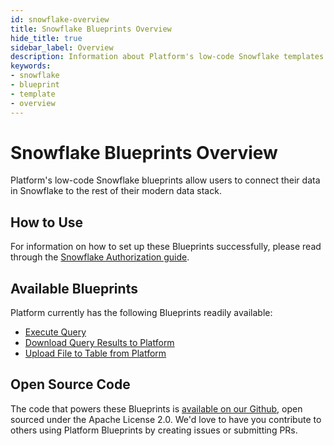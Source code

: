 ```yaml
---
id: snowflake-overview
title: Snowflake Blueprints Overview
hide_title: true
sidebar_label: Overview
description: Information about Platform's low-code Snowflake templates.
keywords:
- snowflake
- blueprint
- template
- overview
---
```


# Snowflake Blueprints Overview

Platform's low-code Snowflake blueprints allow users to connect their data in Snowflake to the rest of their modern data stack.


## How to Use
For information on how to set up these Blueprints successfully, please read through the [Snowflake Authorization guide](snowflake-authorization.md).


## Available Blueprints
Platform currently has the following Blueprints readily available:

- [Execute Query](snowflake-execute-query.md)
- [Download Query Results to Platform](snowflake-store-query-results-as-csv.md)
- [Upload File to Table from Platform](snowflake-upload-csv-to-table.md)

## Open Source Code
The code that powers these Blueprints is [available on our Github](https://github.com/shipyardapp/shipyard-blueprints/tree/main/shipyard_blueprints/snowflake), open sourced under the Apache License 2.0. We'd love to have you contribute to others using Platform Blueprints by creating issues or submitting PRs.
